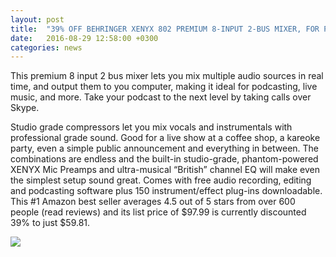 ```yaml
---
layout: post
title:  "39% OFF BEHRINGER XENYX 802 PREMIUM 8-INPUT 2-BUS MIXER, FOR PODCASTING OR MUSICIANS - DEAL ALERT"
date:   2016-08-29 12:58:00 +0300
categories: news
---
```


This premium 8 input 2 bus mixer lets you mix multiple audio sources in real time, and output them to you computer, making it ideal for podcasting, live music, and more. Take your podcast to the next level by taking calls over Skype.
 <!--more-->
 Studio grade compressors let you mix vocals and instrumentals with professional grade sound. Good for a live show at a coffee shop, a kareoke party, even a simple public announcement and everything in between. The combinations are endless and the built-in studio-grade, phantom-powered XENYX Mic Preamps and ultra-musical “British” channel EQ will make even the simplest setup sound great. Comes with free audio recording, editing and podcasting software plus 150 instrument/effect plug-ins downloadable. This #1 Amazon best seller averages 4.5 out of 5 stars from over 600 people (read reviews) and its list price of $97.99 is currently discounted 39% to just $59.81. 

![](http://core0.staticworld.net/images/article/2016/10/audio_mixer-100689583-large.jpg)